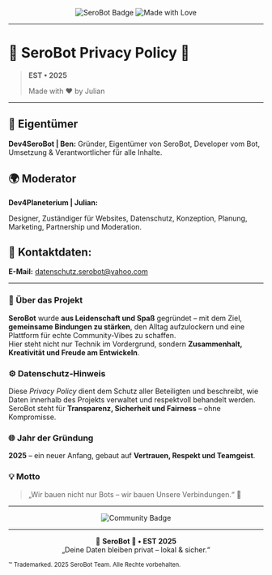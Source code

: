 <p align="center">
  <img src="https://img.shields.io/badge/SeroBot-EST•2025-blue?style=for-the-badge&logo=github" alt="SeroBot Badge"/>
  <img src="https://img.shields.io/badge/Made%20with-♥️ by Julian-black?style=for-the-badge" alt="Made with Love"/>
</p>

---

# 🧊 SeroBot Privacy Policy 🥶
> **EST • 2025**
> <p></p>
> Made with ♥️ by Julian
---

## 💎 Eigentümer
**Dev4SeroBot | Ben:**
Gründer, Eigentümer von SeroBot, Developer vom Bot, Umsetzung & Verantwortlicher für alle Inhalte.

## 🌍 Moderator
**Dev4Planeterium | Julian:** <p></p>
Designer, Zuständiger für Websites, Datenschutz, Konzeption, Planung, Marketing, Partnership und Moderation.

## 📩 Kontaktdaten:
**E-Mail:** datenschutz.serobot@yahoo.com

---

### 💬 Über das Projekt
**SeroBot** wurde **aus Leidenschaft und Spaß** gegründet – mit dem Ziel, **gemeinsame Bindungen zu stärken**, den Alltag aufzulockern und eine Plattform für echte Community-Vibes zu schaffen.  
Hier steht nicht nur Technik im Vordergrund, sondern **Zusammenhalt, Kreativität und Freude am Entwickeln**.

### ⚙️ Datenschutz-Hinweis
Diese *Privacy Policy* dient dem Schutz aller Beteiligten und beschreibt, wie Daten innerhalb des Projekts verwaltet und respektvoll behandelt werden.  
SeroBot steht für **Transparenz, Sicherheit und Fairness** – ohne Kompromisse.

### 🌐 Jahr der Gründung
**2025** – ein neuer Anfang, gebaut auf **Vertrauen, Respekt und Teamgeist**.

### 💡 Motto
> „Wir bauen nicht nur Bots – wir bauen Unsere Verbindungen.“ 🤝

---

<p align="center">
  <img src="https://img.shields.io/badge/Powered%20by-Julian & Ben-orange?style=for-the-badge&logo=people" alt="Community Badge"/>
</p>

---

<p align="center">
🧊 <strong>SeroBot 🥶 • EST 2025</strong><br>„Deine Daten bleiben privat – lokal & sicher.“ 
<p></p>
<p></p>
<sub>™ Trademarked. 2025 SeroBot Team. Alle Rechte vorbehalten.</sub>
  </p>
  
